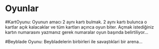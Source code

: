 # Oyunlar


#KartOyunu:
Oyunun amacı 2 aynı kartı bulmak.
2 aynı kartı bulunca o kartlar açık kalacaklar ve tüm kartları açınca oyun biter.
Açmak istediğiniz kartın numarasını yazmanız gerek numaralar oyun başında belirtiliyor...

#Beyblade Oyunu:
Beybladelerin birbirleri ile savaştıklari bir arena...



